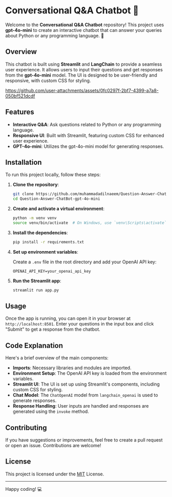 # **Conversational Q&A Chatbot 🤖**

Welcome to the **Conversational Q&A Chatbot** repository! This project uses **gpt-4o-mini** to create an interactive chatbot that can answer your queries about Python or any programming language. 🌟

## **Overview**

This chatbot is built using **Streamlit** and **LangChain** to provide a seamless user experience. It allows users to input their questions and get responses from the **gpt-4o-mini** model. The UI is designed to be user-friendly and responsive, with custom CSS for styling.

https://github.com/user-attachments/assets/0fc0297f-2bf7-4399-a7a8-050bf521dcdf

## **Features**

- **Interactive Q&A**: Ask questions related to Python or any programming language.
- **Responsive UI**: Built with Streamlit, featuring custom CSS for enhanced user experience.
- **GPT-4o-mini**: Utilizes the gpt-4o-mini model for generating responses.

## **Installation**

To run this project locally, follow these steps:

1. **Clone the repository**:

    ```bash
    git clone https://github.com/muhammadadilnaeem/Question-Answer-ChatBot-gpt-4o-mini.git
    cd Question-Answer-ChatBot-gpt-4o-mini
    ```

2. **Create and activate a virtual environment**:

    ```bash
    python -m venv venv
    source venv/bin/activate  # On Windows, use `venv\Scripts\activate`
    ```

3. **Install the dependencies**:

    ```bash
    pip install -r requirements.txt
    ```

4. **Set up environment variables**:

    Create a `.env` file in the root directory and add your OpenAI API key:

    ```env
    OPENAI_API_KEY=your_openai_api_key
    ```

5. **Run the Streamlit app**:

    ```bash
    streamlit run app.py
    ```

## **Usage**

Once the app is running, you can open it in your browser at `http://localhost:8501`. Enter your questions in the input box and click "Submit" to get a response from the chatbot.

## **Code Explanation**

Here's a brief overview of the main components:

- **Imports**: Necessary libraries and modules are imported.
- **Environment Setup**: The OpenAI API key is loaded from the environment variables.
- **Streamlit UI**: The UI is set up using Streamlit's components, including custom CSS for styling.
- **Chat Model**: The `ChatOpenAI` model from `langchain_openai` is used to generate responses.
- **Response Handling**: User inputs are handled and responses are generated using the `invoke` method.

## **Contributing**

If you have suggestions or improvements, feel free to create a pull request or open an issue. Contributions are welcome!

## **License**

This project is licensed under the [MIT](https://github.com/muhammadadilnaeem/Question-Answer-ChatBot-gpt-4o-mini/blob/main/LICENSE) License.

---

Happy coding! 💻
